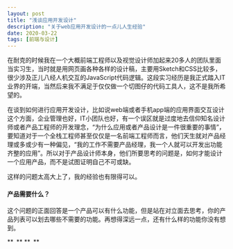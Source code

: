 ```yaml
---
layout: post
title: "浅谈应用开发设计"
description: "关于web应用开发设计的一点儿人生经验"
date: 2020-03-22
tags: [前端与设计]
---
```




在耐克的时候我在一个大概前端工程师以及视觉设计师加起来20多人的团队里面当实习生，当时就是用网页画各种各样的设计稿，主要用Sketch和CSS比较多，很少涉及正儿八经人机交互的JavaScript代码逻辑。这段实习经历是我正式踏入IT业界的开端，当然后来我不满足于仅仅做一个切图仔的代码工具人，这不是我所希望的。

<!--more-->

在谈到如何进行应用开发设计，比如说web端或者手机app端的应用界面交互设计这个方面，企业管理也好，IT小团队也好，有一个误区就是过度地去信仰知名设计师或者产品工程师的开发理念，“为什么应用或者产品设计是一件很重要的事情”，要知道对于一个全栈工程师甚至仅仅是一名前端工程师而言，他们天生就对产品经理或多或少有一种偏见，“我的工作不需要产品经理，我一个人就可以开发出功能齐整的应用”。所以对于产品设计师本身，他们所要思考的问题是，如何才能设计一个应用产品，而不是试图证明自己不可或缺。

这样的问题太高大上了，我的经验也有限得可以。

#### 产品需要什么？

这个问题的正面回答是一个产品可以有什么功能，但是站在对立面去思考，你的产品列表可以划去哪些不需要的功能。再想得深远一点，还有什么样的功能你没有想到。





** ** ** **